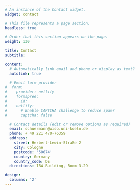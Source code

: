 ```yaml
---
# An instance of the Contact widget.
widget: contact

# This file represents a page section.
headless: true

# Order that this section appears on the page.
weight: 130

title: Contact
subtitle:

content:
  # Automatically link email and phone or display as text?
  autolink: true

  # Email form provider
#  form:
#    provider: netlify
#    formspree:
#      id:
#    netlify:
#      # Enable CAPTCHA challenge to reduce spam?
#      captcha: false

  # Contact details (edit or remove options as required)
  email: schuermann@wiso.uni-koeln.de
  phone: + 49 221 470-76359
  address:
    street: Herbert-Lewin-Straße 2
    city: Cologne
    postcode: '50674'
    country: Germany
    country_code: DE
  directions: IBW-Building, Room 3.29

design:
  columns: '2'
---
```

